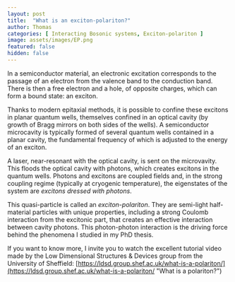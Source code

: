 ```yaml
---
layout: post
title:  "What is an exciton-polariton?"
author: Thomas
categories: [ Interacting Bosonic systems, Exciton-polariton ]
image: assets/images/EP.png
featured: false
hidden: false
---
```


In a semiconductor material, an electronic excitation corresponds to the passage of an electron from the valence band to the conduction band. 
There is then a free electron and a hole, of opposite charges, which can form a bound state: an exciton.

Thanks to modern epitaxial methods, it is possible to confine these excitons in planar quantum wells, themselves confined in an optical cavity (by growth of Bragg mirrors on both sides of the wells). 
A semiconductor microcavity is typically formed of several quantum wells contained in a planar cavity, the fundamental frequency of which is adjusted to the energy of an exciton.

A laser, near-resonant with the optical cavity, is sent on the microvavity. This floods the optical cavity with photons, which creates excitons in the quantum wells. 
Photons and excitons are coupled fields and, in the strong coupling regime (typically at cryogenic temperature), the eigenstates of the system are *excitons dressed with photons*. 

This quasi-particle is called an _exciton-polariton_. They are semi-light half-material particles with unique properties, including a strong Coulomb interaction from the excitonic part, that creates an effective interaction between cavity photons. 
This photon-photon interaction is the driving force behind the phenomena I studied in my PhD thesis.

If you want to know more, I invite you to watch the excellent tutorial video made by the Low Dimensional Structures & Devices group from the University of Sheffield: [https://ldsd.group.shef.ac.uk/what-is-a-polariton/](https://ldsd.group.shef.ac.uk/what-is-a-polariton/ "What is a polariton?")